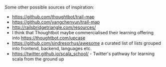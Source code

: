 Some other possible sources of inspiration:

- https://github.com/thoughtbot/trail-map
- https://github.com/yangchenyun/trail-map
- http://railsbridgetriangle.com/resources/
- I think that Thoughtbot maybe commercialised their learning offering into https://thoughtbot.com/upcase
- https://github.com/sindresorhus/awesome a curated list of lists grouped into frontend, backend, languages etc.
- https://twitter.github.io/scala_school/ - Twitter's pathway for learning scala from the ground up
